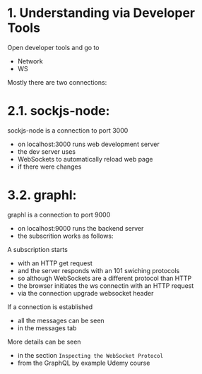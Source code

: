 # 1. Understanding via Developer Tools

Open developer tools and go to

- Network
- WS

Mostly there are two connections:

# 2.1. sockjs-node:

sockjs-node is a connection to port 3000

- on localhost:3000 runs web development server
- the dev server uses
- WebSockets to automatically reload web page
- if there were changes

# 3.2. graphl:

graphl is a connection to port 9000

- on localhost:9000 runs the backend server
- the subscrition works as follows:

A subscription starts

- with an HTTP get request
- and the server responds with an 101 swiching protocols
- so although WebSockets are a different protocol than HTTP
- the browser initiates the ws connectin with an HTTP request
- via the connection upgrade websocket header

If a connection is established

- all the messages can be seen
- in the messages tab

More details can be seen

- in the section `Inspecting the WebSocket Protocol`
- from the GraphQL by example Udemy course
